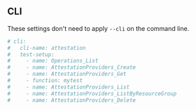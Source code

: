 ## CLI

These settings don't need to apply `--cli` on the command line.

``` yaml $(cli)
# cli:
#   cli-name: attestation
#   test-setup:
#     - name: Operations_List
#     - name: AttestationProviders_Create
#     - name: AttestationProviders_Get
#     - function: mytest
#     - name: AttestationProviders_List
#     - name: AttestationProviders_ListByResourceGroup
#     - name: AttestationProviders_Delete
```
